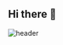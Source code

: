## Hi there 👋
![header](https://capsule-render.vercel.app/api?type=waving&color=gradient&customColorList=5&height=200&section=header&text=ppochacco's%20GITHUB&fontSize=50&animation=twinkling&fontAlign=68&fontAlignY=36)
<!--
**ppochacco/ppochacco** is a ✨ _special_ ✨ repository because its `README.md` (this file) appears on your GitHub profile.

Here are some ideas to get you started:

- 🔭 I’m currently working on ...
- 🌱 I’m currently learning ...
- 👯 I’m looking to collaborate on ...
- 🤔 I’m looking for help with ...
- 💬 Ask me about ...
- 📫 How to reach me: ...
- 😄 Pronouns: ...
- ⚡ Fun fact: ...
-->
